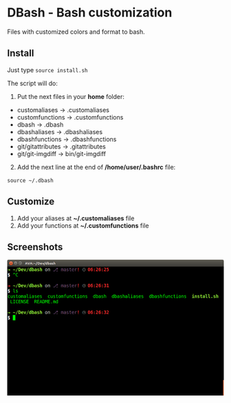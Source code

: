 # DBash - Bash customization

Files with customized colors and format to bash.

## Install

Just type `source install.sh`

The script will do:

1. Put the next files in your **home** folder:
* customaliases -> .customaliases
* customfunctions -> .customfunctions
* dbash -> .dbash
* dbashaliases -> .dbashaliases
* dbashfunctions -> .dbashfunctions
* git/gitattributes -> .gitattributes
* git/git-imgdiff -> bin/git-imgdiff

2. Add the next line at the end of **/home/user/.bashrc** file:

```
source ~/.dbash
```

## Customize

1. Add your aliases at **~/.customaliases** file
2. Add your functions at **~/.customfunctions** file

## Screenshots

![Picture 1](screenshots/picture01.png "DBash")
